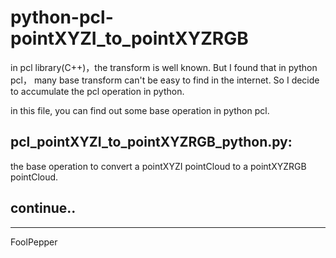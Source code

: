 # python-pcl-pointXYZI_to_pointXYZRGB
in pcl library(C++)，the transform is well known. But I found that in python pcl， many base transform can't be easy to find in the internet. So I decide to accumulate the pcl operation in python.

in this file, you can find out some base operation in python pcl.

## pcl_pointXYZI_to_pointXYZRGB_python.py:
   the base operation to convert a pointXYZI pointCloud to a pointXYZRGB pointCloud.

## continue..
---
FoolPepper
